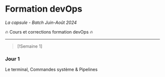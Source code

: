 # Formation devOps
_La capsule - Batch Juin-Août 2024_

:fire: Cours et corrections formation devOps :fire:

---

> [!Semaine 1]

### Jour 1 
Le terminal, Commandes système & Pipelines
